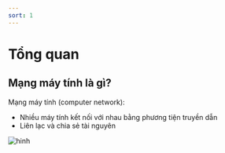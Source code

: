 ```yaml
---
sort: 1
---
```

# Tổng quan
## Mạng máy tính là gì?
Mạng máy tính (computer network):
- Nhiều máy tính kết nối với nhau bằng phương tiện
truyền dẫn
- Liên lạc và chia sẻ tài nguyên

![hinh](/learn/img/mmt.png)

